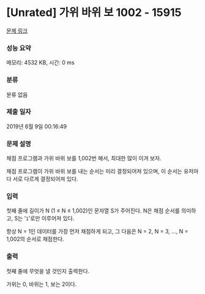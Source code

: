# [Unrated] 가위 바위 보 1002 - 15915 

[문제 링크](https://www.acmicpc.net/problem/15915) 

### 성능 요약

메모리: 4532 KB, 시간: 0 ms

### 분류

분류 없음

### 제출 일자

2019년 6월 9일 00:16:49

### 문제 설명

<p>채점 프로그램과 가위 바위 보를 1,002번 해서, 최대한 많이 이겨 보자.</p>

<p>채점 프로그램이 가위 바위 보를 내는 순서는 미리 결정되어져 있으며, 이 순서는 유저마다 서로 다르게 결정되어져 있다.</p>

### 입력 

 <p>첫째 줄에 길이가 N (1 ≤ N ≤ 1,002)인 문자열 S가 주어진다. N은 채점 순서를 의미하고, S는 '<code>1</code>'로만 이루어져 있다.</p>

<p>항상 N = 1인 데이터를 가장 먼저 채점하게 되고, 그 다음은 N = 2, N = 3, ..., N = 1,002의 순서로 채점한다.</p>

### 출력 

 <p>첫째 줄에 무엇을 낼 것인지 출력한다.</p>

<p>가위는 0, 바위는 1, 보는 2이다.</p>

